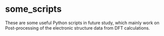 # some_scripts
These are some useful Python scripts in future study, which mainly work on Post-processing of the electronic structure data from DFT calculations. 
